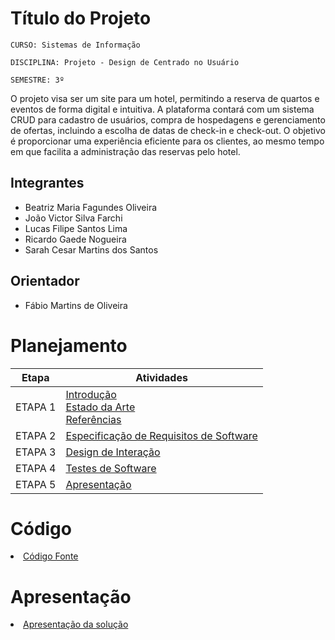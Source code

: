 # Título do Projeto

`CURSO: Sistemas de Informação`

`DISCIPLINA: Projeto - Design de Centrado no Usuário`

`SEMESTRE: 3º`

O projeto visa ser um site para um hotel, permitindo a reserva de quartos e eventos de forma digital e intuitiva. A plataforma contará com um sistema CRUD para cadastro de usuários, compra de hospedagens e gerenciamento de ofertas, incluindo a escolha de datas de check-in e check-out. O objetivo é proporcionar uma experiência eficiente para os clientes, ao mesmo tempo em que facilita a administração das reservas pelo hotel.

## Integrantes

* Beatriz Maria Fagundes Oliveira
* João Victor Silva Farchi
* Lucas Filipe Santos Lima
* Ricardo Gaede Nogueira
* Sarah Cesar Martins dos Santos

## Orientador

* Fábio Martins de Oliveira

# Planejamento

| Etapa         | Atividades |
|  :----:   | ----------- |
| ETAPA 1         |[Introdução](docs/introducao.md) <br> [Estado da Arte](docs/estado.md) <br> [Referências](docs/referencias.md) |
| ETAPA 2         |[Especificação de Requisitos de Software](docs/especificacao.md) |
| ETAPA 3         |[Design de Interação](docs/design.md) |
| ETAPA 4        |[Testes de Software](docs/testes.md) |
| ETAPA 5         | [Apresentação](docs/apresentacao.md) |


# Código

<li><a href="src/codigo.md"> Código Fonte</a></li>

# Apresentação

<li><a href="docs/apresentacao.md"> Apresentação da solução</a></li>

